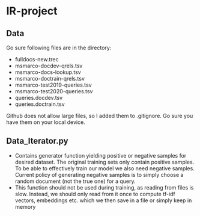 # IR-project
## Data
Go sure following files are in the directory:    
- fulldocs-new.trec    
- msmarco-docdev-qrels.tsv
- msmarco-docs-lookup.tsv
- msmarco-doctrain-qrels.tsv
- msmarco-test2019-queries.tsv
- msmarco-test2020-queries.tsv
- queries.docdev.tsv
- queries.doctrain.tsv

Github does not allow large files, so I added them to .gitignore. Go sure you have them on your local device.

## Data_Iterator.py
- Contains generator function yielding positive or negative samples for desired dataset. The original training sets only contain positive samples. To be able to effectively train our model we also need negative samples. Current policy of generating negative samples is to simply choose a random document (not the true one) for a query.
- This function should not be used during training, as reading from files is slow. Instead, we should only read from it once to compute tf-idf vectors, embeddings etc. which we then save in a file or simply keep in memory

